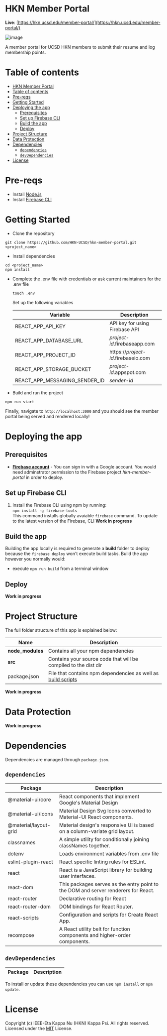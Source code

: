 # HKN Member Portal

**Live**: [https://hkn.ucsd.edu/member-portal/](https://hkn.ucsd.edu/member-portal/)

![image](https://user-images.githubusercontent.com/24837420/59990971-24023d80-95fa-11e9-94a5-cfd33a3dea64.png)

A member portal for UCSD HKN members to submit their resume and log membership points.

# Table of contents

- [HKN Member Portal](#hkn-member-portal)
- [Table of contents](#table-of-contents)
- [Pre-reqs](#pre-reqs)
- [Getting Started](#getting-started)
- [Deploying the app](#deploying-the-app)
  - [Prerequisites](#prerequisites)
  - [Set up Firebase CLI](#set-up-firebase-cli)
  - [Build the app](#build-the-app)
  - [Deploy](#deploy)
- [Project Structure](#project-structure)
- [Data Protection](#data-protection)
- [Dependencies](#dependencies)
  - [`dependencies`](#dependencies)
  - [`devDependencies`](#devdependencies)
- [License](#license)

# Pre-reqs
- Install [Node.js](https://nodejs.org/en/)
- Install [Firebase CLI](https://github.com/firebase/firebase-tools/)

# Getting Started
- Clone the repository
```
git clone https://github.com/HKN-UCSD/hkn-member-portal.git <project_name>
```
- Install dependencies
```
cd <project_name>
npm install
```
- Complete the .env file with credentials or ask current maintainers for the .env file
  
    `touch .env`
    
    Set up the following variables

    |            Variable           |              Description             |
    | ----------------------------- | ------------------------------------ |
    | REACT_APP_API_KEY             |  API key for using Firebase API      |
    | REACT_APP_DATABASE_URL        |  *project-id*.firebaseapp.com        |
    | REACT_APP_PROJECT_ID          |  https://*project-id*.firebaseio.com |
    | REACT_APP_STORAGE_BUCKET      |  *project-id*.appspot.com            |
    | REACT_APP_MESSAGING_SENDER_ID |  *sender-id*                         |

- Build and run the project
```
npm run start
```

Finally, navigate to `http://localhost:3000` and you should see the member portal being served and rendered locally!

# Deploying the app

## Prerequisites
- [**Firebase account**](https://firebase.google.com/) - You can sign in with a Google account. You would need adminstrator permission to the Firebase project *hkn-member-portal* in order to deploy.

## Set up Firebase CLI
1. Install the Firebase CLI using npm by running: </br>
`npm install -g firebase-tools` </br>
This command installs globally avaiable `firebase` command. To update to the latest version of the Firebase, CLI
**Work in progress**

## Build the app
Building the app locally is required to generate a **build** folder to deploy because the `firebase deploy` won't execute build tasks.
Build the app however you normally would:
- execute `npm run build` from a terminal window

## Deploy
**Work in progress**

# Project Structure
The full folder structure of this app is explained below:

| Name | Description |
| ------------------------ | --------------------------------------------------------------------------------------------- |
| **node_modules**         | Contains all your npm dependencies                                                            |
| **src**                  | Contains your source code that will be compiled to the dist dir                               |
| package.json             | File that contains npm dependencies as well as [build scripts](#what-if-a-library-isnt-on-definitelytyped)                          |
**Work in progress**

# Data Protection
**Work in progress**

# Dependencies
Dependencies are managed through `package.json`.

## `dependencies`

| Package                         | Description                                                                        |
| ------------------------------- | ---------------------------------------------------------------------------------- |
| @material-ui/core               | React components that implement Google's Material Design                           |
| @material-ui/icons              | Material Design Svg Icons converted to Material-UI React components.               |
| @material/layout-grid           | Material design's responsive UI is based on a column-variate grid layout.          |
| classnames                      | A simple utility for conditionally joining classNames together.                    | 
| dotenv                          | Loads environment variables from .env file                                         |
| eslint-plugin-react             | React specific linting rules for ESLint.                                           |
| react                           | React is a JavaScript library for building user interfaces.                        |
| react-dom                       | This packages serves as the entry point to the DOM and server renderers for React. |
| react-router                    | Declarative routing for React                                                      |
| react-router-dom                | DOM bindings for React Router.                                                     |
| react-scripts                   | Configuration and scripts for Create React App.                                    |
| recompose                       | A React utility belt for function components and higher-order components.          |

## `devDependencies`

| Package                         | Description                                                                        |
| ------------------------------- | ---------------------------------------------------------------------------------- |

To install or update these dependencies you can use `npm install` or `npm update`.

# License
Copyright (c) IEEE-Eta Kappa Nu (HKN) Kappa Psi. All rights reserved.
Licensed under the [MIT](LICENSE) License.
